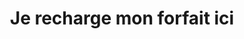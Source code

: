 ---
title: "Je recharge mon forfait ici"
url: /cauterets/je-recharge-mon-forfait-ici/
shop: billet
---